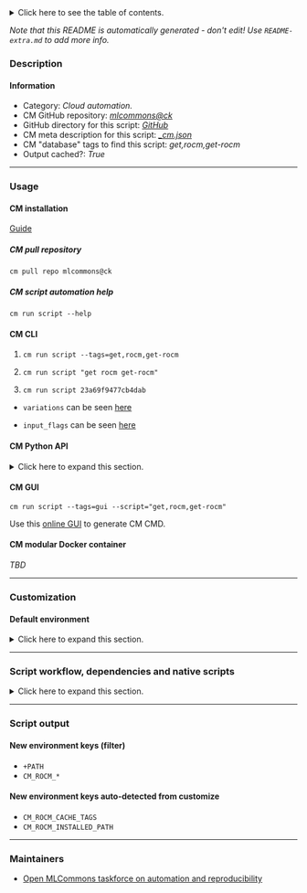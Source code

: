 <details>
<summary>Click here to see the table of contents.</summary>

* [Description](#description)
* [Information](#information)
* [Usage](#usage)
  * [ CM installation](#cm-installation)
  * [ CM script automation help](#cm-script-automation-help)
  * [ CM CLI](#cm-cli)
  * [ CM Python API](#cm-python-api)
  * [ CM GUI](#cm-gui)
  * [ CM modular Docker container](#cm-modular-docker-container)
* [Customization](#customization)
  * [ Default environment](#default-environment)
* [Script workflow, dependencies and native scripts](#script-workflow-dependencies-and-native-scripts)
* [Script output](#script-output)
* [New environment keys (filter)](#new-environment-keys-(filter))
* [New environment keys auto-detected from customize](#new-environment-keys-auto-detected-from-customize)
* [Maintainers](#maintainers)

</details>

*Note that this README is automatically generated - don't edit! Use `README-extra.md` to add more info.*

### Description

#### Information

* Category: *Cloud automation.*
* CM GitHub repository: *[mlcommons@ck](https://github.com/mlcommons/ck/tree/master/cm-mlops)*
* GitHub directory for this script: *[GitHub](https://github.com/mlcommons/ck/tree/master/cm-mlops/script/get-rocm)*
* CM meta description for this script: *[_cm.json](_cm.json)*
* CM "database" tags to find this script: *get,rocm,get-rocm*
* Output cached?: *True*
___
### Usage

#### CM installation

[Guide](https://github.com/mlcommons/ck/blob/master/docs/installation.md)

##### CM pull repository

```cm pull repo mlcommons@ck```

##### CM script automation help

```cm run script --help```

#### CM CLI

1. `cm run script --tags=get,rocm,get-rocm `

2. `cm run script "get rocm get-rocm" `

3. `cm run script 23a69f9477cb4dab `

* `variations` can be seen [here](#variations)

* `input_flags` can be seen [here](#script-flags-mapped-to-environment)

#### CM Python API

<details>
<summary>Click here to expand this section.</summary>

```python

import cmind

r = cmind.access({'action':'run'
                  'automation':'script',
                  'tags':'get,rocm,get-rocm'
                  'out':'con',
                  ...
                  (other input keys for this script)
                  ...
                 })

if r['return']>0:
    print (r['error'])

```

</details>


#### CM GUI

```cm run script --tags=gui --script="get,rocm,get-rocm"```

Use this [online GUI](https://cKnowledge.org/cm-gui/?tags=get,rocm,get-rocm) to generate CM CMD.

#### CM modular Docker container

*TBD*

___
### Customization

#### Default environment

<details>
<summary>Click here to expand this section.</summary>

These keys can be updated via `--env.KEY=VALUE` or `env` dictionary in `@input.json` or using script flags.


</details>

___
### Script workflow, dependencies and native scripts

<details>
<summary>Click here to expand this section.</summary>

  1. Read "deps" on other CM scripts from [meta](https://github.com/mlcommons/ck/tree/master/cm-mlops/script/get-rocm/_cm.json)
  1. ***Run "preprocess" function from [customize.py](https://github.com/mlcommons/ck/tree/master/cm-mlops/script/get-rocm/customize.py)***
  1. ***Read "prehook_deps" on other CM scripts from [meta](https://github.com/mlcommons/ck/tree/master/cm-mlops/script/get-rocm/_cm.json)***
     * install,rocm
       * `if (CM_REQUIRE_INSTALL  == yes)`
       - CM script: [install-rocm](https://github.com/mlcommons/ck/tree/master/cm-mlops/script/install-rocm)
  1. ***Run native script if exists***
     * [run.sh](https://github.com/mlcommons/ck/tree/master/cm-mlops/script/get-rocm/run.sh)
  1. Read "posthook_deps" on other CM scripts from [meta](https://github.com/mlcommons/ck/tree/master/cm-mlops/script/get-rocm/_cm.json)
  1. ***Run "postrocess" function from [customize.py](https://github.com/mlcommons/ck/tree/master/cm-mlops/script/get-rocm/customize.py)***
  1. Read "post_deps" on other CM scripts from [meta](https://github.com/mlcommons/ck/tree/master/cm-mlops/script/get-rocm/_cm.json)
</details>

___
### Script output
#### New environment keys (filter)

* `+PATH`
* `CM_ROCM_*`
#### New environment keys auto-detected from customize

* `CM_ROCM_CACHE_TAGS`
* `CM_ROCM_INSTALLED_PATH`
___
### Maintainers

* [Open MLCommons taskforce on automation and reproducibility](https://github.com/mlcommons/ck/blob/master/docs/taskforce.md)